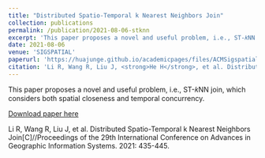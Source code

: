 ```yaml
---
title: "Distributed Spatio-Temporal k Nearest Neighbors Join"
collection: publications
permalink: /publication/2021-08-06-stknn
excerpt: 'This paper proposes a novel and useful problem, i.e., ST-𝑘NN join, which considers both spatial closeness and temporal concurrency.'
date: 2021-08-06
venue: 'SIGSPATIAL'
paperurl: 'https://huajunge.github.io/academicpages/files/ACMSigspatial2021_STKNNJ.pdf'
citation: 'Li R, Wang R, Liu J, <strong>He H</strong>, et al. Distributed Spatio-Temporal k Nearest Neighbors Join[C]//Proceedings of the 29th International Conference on Advances in Geographic Information Systems. 2021: 435-445. <strong>[SIGSPATIAL 2021]</strong>'
---
```

This paper proposes a novel and useful problem, i.e., ST-𝑘NN join, which considers both spatial closeness and temporal concurrency.

[Download paper here](https://huajunge.github.io/academicpages/files/ACMSigspatial2021_STKNNJ.pdf)

Li R, Wang R, Liu J, et al. Distributed Spatio-Temporal k Nearest Neighbors Join[C]//Proceedings of the 29th International Conference on Advances in Geographic Information Systems. 2021: 435-445.